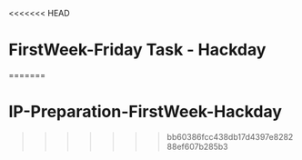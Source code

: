 <<<<<<< HEAD
# FirstWeek-Friday Task - Hackday
=======
# IP-Preparation-FirstWeek-Hackday
>>>>>>> bb60386fcc438db17d4397e828288ef607b285b3
